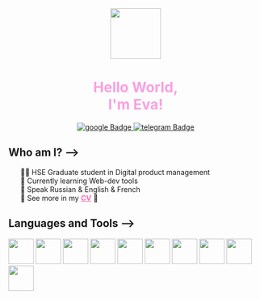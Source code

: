 <div id="header" align="center">
  <img height="100" src="https://media.giphy.com/media/H3JHrs7JC6duvenDW8/giphy.gif?cid=ecf05e47p45gip2fx65br8njn0jpbv2c1r1r11oikbvv4oca&ep=v1_stickers_search&rid=giphy.gif&ct=s">
  </div>
<div id= "info" align="center">
    <h1 style="color:#FBA0E3">Hello World, <br>I'm Eva!</h1>
  <div align="center">
    <a href="https://mail.google.com/mail/ev.p.mikhaylova">
      <img src="https://img.shields.io/badge/google-pink?style=for-the-badge&logo=google&logoColor=white" alt="google Badge"/>
    </a>
<a href="https://t.me/FUTURMANIST">
      <img src="https://img.shields.io/badge/telegram-pink?style=for-the-badge&logo=telegram&logoColor=white" alt="telegram Badge"/>
    </a>
  </div>
    <h2 align="left">Who am I? --></h2>
   <ul align="left" type="none">
    <li>👩‍🎓 HSE Graduate student in Digital product management</li>
    <li>👾 Currently learning Web-dev tools</li>
    <li>💬 Speak Russian & English & French</li>
    <li>💖 See more in my <b><a href="http://portfolio.eva.m.tilda.ws/portfolio_main" style="color:hotpink">CV</a></b> 💖</li>
   </ul>
</div>

<div id="tools" align="left">
    <h2>Languages and Tools --></h2>
    <img width="50" height="50" src="https://cdn.jsdelivr.net/gh/devicons/devicon@latest/icons/html5/html5-plain-wordmark.svg"/>
    <img width="50" height="50" src="https://cdn.jsdelivr.net/gh/devicons/devicon@latest/icons/css3/css3-plain-wordmark.svg" />
    <img width="50" height="50" src="https://cdn.jsdelivr.net/gh/devicons/devicon@latest/icons/bootstrap/bootstrap-original-wordmark.svg" />   
    <img width="50" height="50" src="https://cdn.jsdelivr.net/gh/devicons/devicon@latest/icons/javascript/javascript-plain.svg" />
    <img width="50" height="50" src="https://cdn.jsdelivr.net/gh/devicons/devicon@latest/icons/jquery/jquery-plain-wordmark.svg" />
    <img width="50" height="50" src="https://cdn.jsdelivr.net/gh/devicons/devicon@latest/icons/nodejs/nodejs-plain-wordmark.svg" />   
    <img width="50" height="50" src="https://cdn.jsdelivr.net/gh/devicons/devicon@latest/icons/react/react-original-wordmark.svg" />
    <img width="50" height="50" src="https://cdn.jsdelivr.net/gh/devicons/devicon@latest/icons/azuresqldatabase/azuresqldatabase-original.svg" />
    <img width="50" height="50" src="https://cdn.jsdelivr.net/gh/devicons/devicon@latest/icons/postgresql/postgresql-plain-wordmark.svg" />
    <img width="50" height="50" src="https://cdn.jsdelivr.net/gh/devicons/devicon@latest/icons/figma/figma-original.svg" />    
    </div>

